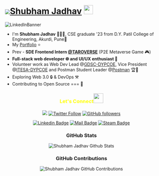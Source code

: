# ![](https://res.cloudinary.com/sjdev/image/upload/v1636873972/Git-Readme/Hello_1_rpemnu.gif)[Shubham Jadhav](https://shubhamjadhav.dev) <img src="https://raw.githubusercontent.com/MartinHeinz/MartinHeinz/master/wave.gif" height="30px" width="30px">

![LinkedInBanner](https://github.com/ShubhamSj07/ShubhamSj07/assets/56510414/b4007d22-b127-47e0-a500-8c64d93d40c3)
 <br />
 
* I'm **Shubham Jadhav** 🧑🏻‍🎓, CSE graduate '23 from D.Y. Patil College of Engineering, Akurdi, Pune🚀 <br/>
* My [Portfolio](https://shubhamjadhav.dev) ⭐
* Prev - **SDE Frontend Intern [@TAROVERSE](https://www.taroverse.com/)** (P2E Metaverse Game 🎮) <br/>
* **Full-stack web developer 🌐 and UI/UX enthusiast 🎨** <br/>
* Volunteer work as Web Dev Lead @[GDSC-DYPCOE](https://github.com/orgs/DSC-DYPCOE/dashboard), Vice President @[ITESA-DYPCOE](https://github.com/ITESA-DYPCOE) and Postman Student Leader @[Postman](https://github.com/postmanlabs) 🏆🏅 <br />
* Exploring Web 3.0 🔒 & DevOps ⚒️
* Contributing to Open Source === 💜 <br/>

<h3 align="center" style="color:yellow;margin-bottom: 20px;" >Let's Connect<img src="https://raw.githubusercontent.com/ShahriarShafin/ShahriarShafin/main/Assets/handshake.gif" height="32px" style="margin-bottom: -5px;"  > </h3>  
<div align="center" >

![](https://gpvc.arturio.dev/ShubhamSj07)
[![Twitter Follow](https://img.shields.io/twitter/follow/ShubhamSj077?style=social)](https://twitter.com/ShubhamSj077)
[![GitHub followers](https://img.shields.io/github/followers/shubhamsj07?style=social)](https://github.com/shubhamsj07)
 
<!-- [![Twitter Badge](https://img.shields.io/badge/-Twitter-1ca0f1?style=flat&labelColor=white&logo=twitter&logoColor=1ca0f1&link=https://twitter.com/ShubhamSj077)](https://twitter.com/ShubhamSj077) -->
[![Linkedin Badge](https://img.shields.io/badge/-Linkedin-0e76a8?style=flat&labelColor=white&logo=linkedin&logoColor=0e76a8)](https://www.linkedin.com/in/shubham-jadhav-77a588192/)
[![Mail Badge](https://img.shields.io/badge/-Gmail-c0392b?style=flat&labelColor=white&logo=gmail&logoColor=c0392b)](mailto:dev.shubhamjadhav@gmail.com)
[![Steam Badge](https://img.shields.io/badge/-Steam-152C59?style=flat&labelColor=white&logo=steam&logoColor=0275AA)](https://steamcommunity.com/id/CrazySJ/)

</p>
<div align="center">
 
### GitHub Stats
![Shubham Jadhav Github Stats](https://github-readme-stats.vercel.app/api?username=ShubhamSj07&custom_title=SJ%27s%20GitHub%20Stats%20&show_icons=true&theme=dark&ring=FAAD14&hide_border=true&text_color=ffffff&bg_color=1D2125&ring_color=FAAD14&include_all_commits=true)

### GitHub Contributions
![Shubham Jadhav GitHub Contributions](https://github-readme-streak-stats.herokuapp.com/?&theme=dark&ring=FAAD14&hide_border=true&currStreakNum=473BF0&fire=473BF0&currStreakLabel=FAAD14&user=ShubhamSj07&background=1D2125)

<br/>
